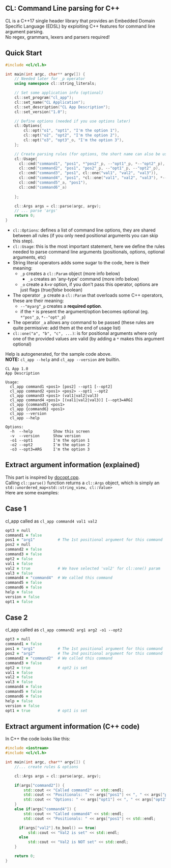CL: Command Line parsing for C++
-----

CL is a C++17 single header library that provides an Embedded Domain Specific Language (EDSL) by exploiting C++ features for command line argument parsing.<br>
No regex, grammars, lexers and parsers required!

Quick Start
-----

```cpp
#include <cl/cl.h>

int main(int argc, char** argv[]) {
    // Needed later for _p operator
    using namespace cl::string_literals;

    // Set some application info (optional)
    cl::set_program("cl_app");
    cl::set_name("CL Application");
    cl::set_description("CL App Description");
    cl::set_version("1.0");

    // Define options (needed if you use options later)
    cl::Options{
        cl::opt("o1", "opt1", "I'm the option 1"),
        cl::opt("o2", "opt2", "I'm the option 2"),
        cl::opt("o3", "opt3"_o, "I'm the option 3"),
    };

    // Create parsing rules (for options, the short name can also be used)
    cl::Usage{
      cl::cmd("command1", "pos1", *"pos2"_p, --"opt1"_p, *--"opt2"_p),
      cl::cmd("command2", "pos1", "pos2"_p, --"opt1"_p, --"opt2"_p),
      cl::cmd("command3", "pos1", cl::one("val1", "val2", "val3")),
      cl::cmd("command4", "pos1", *cl::one("val1", "val2", "val3"), *--"opt3"_p),
      cl::cmd("command5"_a, "pos1"),
      cl::cmd("command6"_a)
      
    };

    cl::Args args = cl::parse(argc, argv);
    // ... parse 'args'
    return 0;
}
```

* `cl::Options`: defines a list of command line options, they are shared between all rules (if you only need positional arguments you can skip this step).
* `cl::Usage`: this is the most important statement, here we define the rules needed to parse command line arguments (positionals, options, optional arguments, etc)
* String literal operators adds some sugar to the code, here is their meaning:
  * `_p` creates a `cl::Param` object (more info below)
    * `_a` creates an 'any-type' command (more info below)
  * `_o` create a _k=v_ option, if you don't pass this operator, options are just flags (_true/false_ boolean)
* The operator `_p` create a `cl::Param` that overloads some C++ operators, these are their meaning:
  * `--"myarg"_p` creates a **required option**.
  * if the `*` is present the argument/option becomes optional (eg. `*"pos"_p`, `*--"opt"_p`)
* The operator `_a` allows any command to be passed (these rules are quite permissive: add them at the end of usage list)
* `cl::one("a", "b", "c", ...)`: is for positional arguments where only one of the provided values are valid (by adding a `*` makes this argument optional)

Help is autogenerated, for the sample code above.<br>
**NOTE:** `cl_app --help` and `cl_app --version` are builtin.
```
CL App 1.0
App Description

Usage:
  cl_app command1 <pos1> [pos2] --opt1 [--opt2]
  cl_app command2 <pos1> <pos2> --opt1 --opt2
  cl_app command3 <pos1> (val1|val2|val3)
  cl_app command4 <pos1> [(val1|val2|val3)] [--opt3=ARG]
  cl_app {command5} <pos1>
  cl_app {command6} <pos1>
  cl_app --version
  cl_app --help

Options:
  -h  --help         Show this screen
  -v  --version      Show version
  -o1 --opt1         I'm the option 1
  -o2 --opt2         I'm the option 2
  -o3 --opt3=ARG     I'm the option 3
```

Extract argument information (explained)
-----
This part is inspired by [docopt.cpp](https://github.com/docopt/docopt.cpp).<br>
Calling `cl::parse()` function returns a `cl::Args` object, which is simply an `std::unordered_map<std::string_view, cl::Value>`<br>
Here are some examples:

Case 1
-------
cl_app called as `cl_app command4 val1 val2`

```ruby
opt3 = null
command1 = false
pos1 = "arg1"          # The 1st positional argument for this command
pos2 = null
command2 = false
command3 = false
opt2 = false
val1 = false
val2 = true            # We have selected 'val2' for cl::one() param
val3 = false
command4 = "command4"  # We called this command
command5 = false
command6 = false
help = false
version = false
opt1 = false
```

Case 2
-------
cl_app called as `cl_app command2 arg1 arg2 -o1 --opt2`

```ruby
opt3 = null
command1 = false
pos1 = "arg1"          # The 1st positional argument for this command
pos2 = "arg2"          # The 2nd positional argument for this command
command2 = "command2"  # We called this command
command3 = false
opt2 = true            # opt2 is set
val1 = false
val2 = false
val3 = false
command4 = false
command5 = false
command6 = false
help = false
version = false
opt1 = true            # opt1 is set
```

Extract argument information (C++ code)
----
In C++ the code looks like this:

```cpp
#include <iostream>
#include <cl/cl.h>

int main(int argc, char** argv[]) {
    //... create rules & options

    cl::Args args = cl::parse(argc, argv);

    if(args["command2"]) {
        std::cout << "Called command2" << std::endl;
        std::cout << "Positionals: " << args["pos1"] << ", " << args["pos2"] << std::endl;
        std::cout << "Options: " << args["opt1"] << ", " << args["opt2"] << std::endl;
    }
    else if(args["command4"]) {
        std::cout << "Called command4" << std::endl;
        std::cout << "Positionals: " << args["pos1"] << std::endl;

      if(args["val2"].to_bool() == true)
          std::cout << "Val2 is set" << std::endl;
      else
          std::cout << "Val2 is NOT set" << std::endl;
    }

    return 0;
}
```
